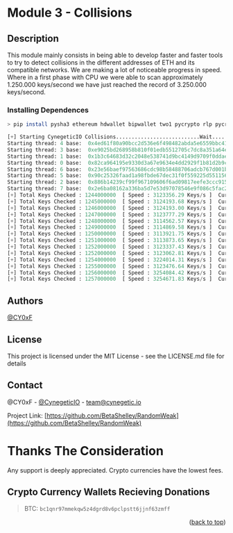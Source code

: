 # Module 3 - Collisions

## Description 

This module mainly consists in being able to develop faster and faster tools to try to detect collisions in the different addresses of ETH and its compatible networks. We are making a lot of noticeable progress in speed. Where in a first phase with CPU we were able to scan approximately 1.250.000 keys/second we have just reached the record of 3.250.000 keys/second.

### Installing Dependences

```bash
> pip install pysha3 ethereum hdwallet bipwallet two1 pycrypto rlp pycryptodome solana
```
```py
[+] Starting CynegeticIO Collisions...........................Wait........................
Starting thread: 4 base:  0x4ed61f80a90bcc2d536e6f498482abda5e6559bbc415b88251e1201539fd319a
Starting thread: 3 base:  0xe9025bd268958b810f01edb5512705c7dc8a351a64eb787ae76502801802a730
Starting thread: 1 base:  0x1b3c64683d32c2048e538741d9bc4149d9709f0ddae9f0d6a5fe1344e81cc37
Starting thread: 0 base:  0x82ca964195e9330d3a67e9634e4dd2929f1b81d2b9ce010c992437dc1284752a
Starting thread: 6 base:  0x23e56baef97563686cdc98b58488706adcb767d001bf189a4c77617894e42a9b
Starting thread: 5 base:  0x90c25326faad1a98fbde67dec31f0f559225d551156ec9bf5600b73a9f67880
Starting thread: 2 base:  0x886b14239cf99f967109606f6ad09817eefe3ccc9154f542fb399055b002dc2e
Starting thread: 7 base:  0x2e6ba08162a336ba5d7e53d97078546e9f086c5fac2e548433dd35459b3dc4b4
[+] Total Keys Checked : 1244000000  [ Speed : 3123356.29 Keys/s ]  Current ETH: 0x6380e66f6047fdc7b23e5adc036d4e2282e100ac
[+] Total Keys Checked : 1245000000  [ Speed : 3124193.68 Keys/s ]  Current ETH: 0x2e8ae9484cac6e89a29b701fecb272f8eabdefd7
[+] Total Keys Checked : 1246000000  [ Speed : 3124193.00 Keys/s ]  Current ETH: 0xf9b1fba030f297b66495e3eeef3486173c7ece4f
[+] Total Keys Checked : 1247000000  [ Speed : 3123777.29 Keys/s ]  Current ETH: 0xec9e27eb7114983701288a0a58a3b142486a04d3
[+] Total Keys Checked : 1248000000  [ Speed : 3114562.57 Keys/s ]  Current ETH: 0x858c21dcd0c79734d4f104d45ab6881d7ee2d171
[+] Total Keys Checked : 1249000000  [ Speed : 3114869.58 Keys/s ]  Current ETH: 0x1394645d01c28d5a899ea97f7154bc5639cb42eb
[+] Total Keys Checked : 1250000000  [ Speed : 3113921.75 Keys/s ]  Current ETH: 0x6d71850b2414b34de98307f7e4b51995421780ec
[+] Total Keys Checked : 1251000000  [ Speed : 3113873.65 Keys/s ]  Current ETH: 0xe8cc239ed2001f90d5158c0fa458aa626b713e87
[+] Total Keys Checked : 1252000000  [ Speed : 3123337.43 Keys/s ]  Current ETH: 0x04ed4e073dfaa2da59167b398184646ab8ffe0e6
[+] Total Keys Checked : 1252000000  [ Speed : 3123062.81 Keys/s ]  Current ETH: 0x4902633027bd1b75703fa87f1630e552814fe8fb
[+] Total Keys Checked : 1254000000  [ Speed : 3224014.31 Keys/s ]  Current ETH: 0x7bca1912acd6a25f28501bb95f979f07ea90bde8
[+] Total Keys Checked : 1255000000  [ Speed : 3123476.64 Keys/s ]  Current ETH: 0x7ae0b600b4e0d4b0baeb4fe4ff3ef4fae4e10489
[+] Total Keys Checked : 1256000000  [ Speed : 3254084.42 Keys/s ]  Current ETH: 0xe1779a4e00cba70ec386fae17336f31587fd8156
[+] Total Keys Checked : 1257000000  [ Speed : 3254671.83 Keys/s ]  Current ETH: 0x8008ee4afab77f2ed636646d008c37ce42eacf21
```

## Authors
  
[@CY0xF](https://github.com/CY0xF)

## License

This project is licensed under the MIT License - see the LICENSE.md file for details

## Contact

@CY0xF - [@CynegeticIO](https://twitter.com/CynegeticIO) - team@cynegetic.io

Project Link: [https://github.com/BetaShelley/RandomWeak](https://github.com/BetaShelley/RandomWeak)

# Thanks The Consideration

Any support is deeply appreciated.
Crypto currencies have the lowest fees.

## Crypto Currency Wallets Recieving Donations

> BTC:  `bc1qnr97mmekqw5z4dgrd8v6pclpstt6jjnf63zmff`

<p align="right">(<a href="#top">back to top</a>)</p>
